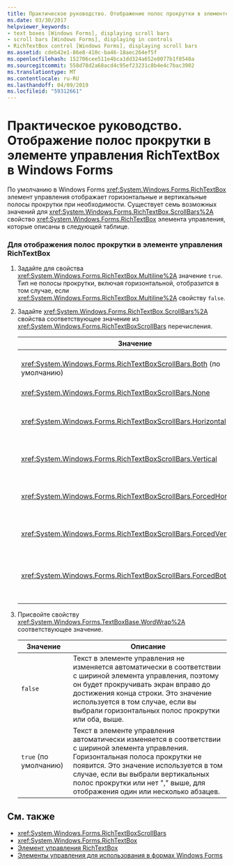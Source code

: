 ```yaml
---
title: Практическое руководство. Отображение полос прокрутки в элементе управления RichTextBox в Windows Forms
ms.date: 03/30/2017
helpviewer_keywords:
- text boxes [Windows Forms], displaying scroll bars
- scroll bars [Windows Forms], displaying in controls
- RichTextBox control [Windows Forms], displaying scroll bars
ms.assetid: cdeb42e1-86e8-410c-ba46-18aec264ef5f
ms.openlocfilehash: 152706cee511e4bca1dd324a652e8077b1f8548a
ms.sourcegitcommit: 558d78d2a68acd4c95ef23231c8b4e4c7bac3902
ms.translationtype: MT
ms.contentlocale: ru-RU
ms.lasthandoff: 04/09/2019
ms.locfileid: "59312661"
---
```

# <a name="how-to-display-scroll-bars-in-the-windows-forms-richtextbox-control"></a>Практическое руководство. Отображение полос прокрутки в элементе управления RichTextBox в Windows Forms
По умолчанию в Windows Forms <xref:System.Windows.Forms.RichTextBox> элемент управления отображает горизонтальные и вертикальные полосы прокрутки при необходимости. Существует семь возможных значений для <xref:System.Windows.Forms.RichTextBox.ScrollBars%2A> свойство <xref:System.Windows.Forms.RichTextBox> элемента управления, которые описаны в следующей таблице.  
  
### <a name="to-display-scroll-bars-in-a-richtextbox-control"></a>Для отображения полос прокрутки в элементе управления RichTextBox  
  
1. Задайте для свойства <xref:System.Windows.Forms.RichTextBox.Multiline%2A> значение `true`. Тип не полосы прокрутки, включая горизонтальной, отобразится в том случае, если <xref:System.Windows.Forms.RichTextBox.Multiline%2A> свойству `false`.  
  
2. Задайте <xref:System.Windows.Forms.RichTextBox.ScrollBars%2A> свойства соответствующее значение из <xref:System.Windows.Forms.RichTextBoxScrollBars> перечисления.  
  
    |Значение|Описание|  
    |-----------|-----------------|  
    |<xref:System.Windows.Forms.RichTextBoxScrollBars.Both> (по умолчанию)|Отображает полосы прокрутки по горизонтали или вертикали, так и в, только в том случае, если длина текста превышает ширину или длина элемента управления.|  
    |<xref:System.Windows.Forms.RichTextBoxScrollBars.None>|Не отображаются ни полосы прокрутки.|  
    |<xref:System.Windows.Forms.RichTextBoxScrollBars.Horizontal>|Отображает горизонтальную полосу прокрутки, только если длина текста превышает ширину элемента управления. (Это произошло, <xref:System.Windows.Forms.TextBoxBase.WordWrap%2A> свойству должно быть присвоено `false`.)|  
    |<xref:System.Windows.Forms.RichTextBoxScrollBars.Vertical>|Отображает вертикальную полосу только в том случае, если текст выходит высоту элемента управления прокрутки.|  
    |<xref:System.Windows.Forms.RichTextBoxScrollBars.ForcedHorizontal>|Отображение горизонтальной прокрутки полосы при <xref:System.Windows.Forms.TextBoxBase.WordWrap%2A> свойству `false`. Полоса прокрутки отображается серым цветом, если текст не превышает ширину элемента управления.|  
    |<xref:System.Windows.Forms.RichTextBoxScrollBars.ForcedVertical>|Вертикальная полоса прокрутки отображается всегда. Полоса прокрутки отображается серым цветом, если текст не превышает длину элемента управления.|  
    |<xref:System.Windows.Forms.RichTextBoxScrollBars.ForcedBoth>|Вертикальная полоса прокрутки отображается всегда. Отображение горизонтальной прокрутки полосы при <xref:System.Windows.Forms.TextBoxBase.WordWrap%2A> свойству `false`. Полосы прокрутки отображаются затененный, когда текст не превышает пределы элемента управления.|  
  
3. Присвойте свойству <xref:System.Windows.Forms.TextBoxBase.WordWrap%2A> соответствующее значение.  
  
    |Значение|Описание|  
    |-----------|-----------------|  
    |`false`|Текст в элементе управления не изменяется автоматически в соответствии с шириной элемента управления, поэтому он будет прокручивать экран вправо до достижения конца строки. Это значение используется в том случае, если вы выбрали горизонтальных полос прокрутки или оба, выше.|  
    |`true` (по умолчанию)|Текст в элементе управления автоматически изменяется в соответствии с шириной элемента управления. Горизонтальная полоса прокрутки не появится. Это значение используется в том случае, если вы выбрали вертикальных полос прокрутки или нет "," выше, для отображения один или несколько абзацев.|  
  
## <a name="see-also"></a>См. также

- <xref:System.Windows.Forms.RichTextBoxScrollBars>
- <xref:System.Windows.Forms.RichTextBox>
- [Элемент управления RichTextBox](richtextbox-control-windows-forms.md)
- [Элементы управления для использования в формах Windows Forms](controls-to-use-on-windows-forms.md)
